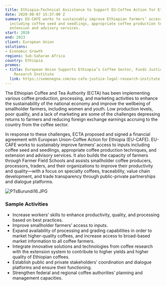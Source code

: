 ```yaml
---
title: Ethiopia—Technical Assistance to Support EU-Coffee Action for Ethiopia (EU-CAFE)
date: 2020-08-07 15:37:00 Z
summary: EU-CAFE works to sustainably improve Ethiopian farmers’ access to inputs
  including coffee seed and seedlings, appropriate coffee production techniques, and
  extension and advisory services.
start: 2020
end: 2023
client: European Union
solutions:
- Economic Growth
regions: Sub-Saharan Africa
country: Ethiopia
promos:
- title: European Union Supports Ethiopia’s Coffee Sector, Funds Justice, and Legal
    Research Institute
  link: https://semonegna.com/eu-cafe-justice-legal-research-institute-eu/
---
```


The Ethiopian Coffee and Tea Authority (ECTA) has been implementing various coffee production, processing, and marketing activities to enhance the sustainability of the national economy and improve the wellbeing of smallholder farmers, including women and youth. Low production levels, poor quality, and a lack of marketing are some of the challenges depressing returns to farmers and reducing foreign exchange earnings accruing to the country from the coffee sector. 

In response to these challenges, ECTA proposed and signed a financial agreement with European Union-Coffee Action for Ethiopia (EU-CAFE). EU-CAFE works to sustainably improve farmers’ access to inputs including coffee seed and seedlings, appropriate coffee production techniques, and extension and advisory services. It also builds the capacity of farmers through Farmer Field Schools and assists smallholder coffee producers, processors, traders, and their organizations to improve their productivity and quality—with a focus on specialty coffees, traceability, value chain development, and trade transparency through public-private partnerships and dialogue platforms.

![PTsBurundi16.JPG](/uploads/PTsBurundi16.JPG)
 
### Sample Activities

* Increase workers’ skills to enhance productivity, quality, and processing based on best practices.
* Improve smallholder farmers’ access to inputs.
* Expand availability of processing and grading capabilities in order to market higher-quality coffees, and increase access to broad-based market information to all coffee farmers.
* Integrate innovative solutions and technologies from coffee research with the extension system to contribute to higher yields and higher quality of Ethiopian coffees.
* Establish public and private stakeholders’ coordination and dialogue platforms and ensure their functioning.
* Strengthen federal and regional coffee authorities’ planning and management capacities.